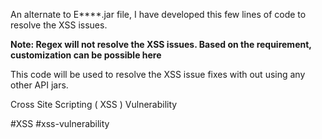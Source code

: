 An alternate to E****.jar file, I have developed this few lines of code to resolve the XSS issues. 

**Note: Regex will not resolve the XSS issues. Based on the requirement, customization can be possible here**

This code will be used to resolve the XSS issue fixes with out using any other API jars.

Cross Site Scripting ( XSS ) Vulnerability 

#XSS #xss-vulnerability
